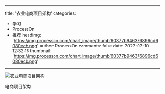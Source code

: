 
---
title: '农业电商项目架构'
categories: 
 - 学习
 - ProcessOn
 - 推荐
headimg: 'https://img.processon.com/chart_image/thumb/60377b946376896cd6080ecb.png'
author: ProcessOn
comments: false
date: 2022-02-10 12:32:16
thumbnail: 'https://img.processon.com/chart_image/thumb/60377b946376896cd6080ecb.png'
---

<div>   
<img class="thumb" alt="农业电商项目架构" src="https://img.processon.com/chart_image/thumb/60377b946376896cd6080ecb.png" referrerpolicy="no-referrer">
<p>电商项目架构</p>  
</div>
            